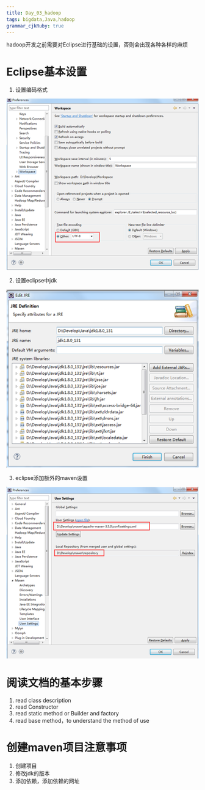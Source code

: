 ```yaml
---
title: Day_03_hadoop
tags: bigdata,Java,hadoop
grammar_cjkRuby: true
---
```


hadoop开发之前需要对Eclipse进行基础的设置，否则会出现各种各样的麻烦

# Eclipse基本设置

1. 设置编码格式

![enter description here][1]

2. 设置eclipse中jdk

![enter description here][2]


3. eclipse添加额外的maven设置

![enter description here][3]

# 阅读文档的基本步骤

1. read class description
2. read Constructor
3. read static method or Builder and factory
4. read base method，to understand the method of use

# 创建maven项目注意事项
1. 创建项目
2. 修改jdk的版本
3. 添加依赖，添加依赖的网址



  [1]: https://www.github.com/xiesen310/notes_Images/raw/master/images/1507808911254.jpg
  [2]: https://www.github.com/xiesen310/notes_Images/raw/master/images/1507808921928.jpg
  [3]: https://www.github.com/xiesen310/notes_Images/raw/master/images/1507808931985.jpg